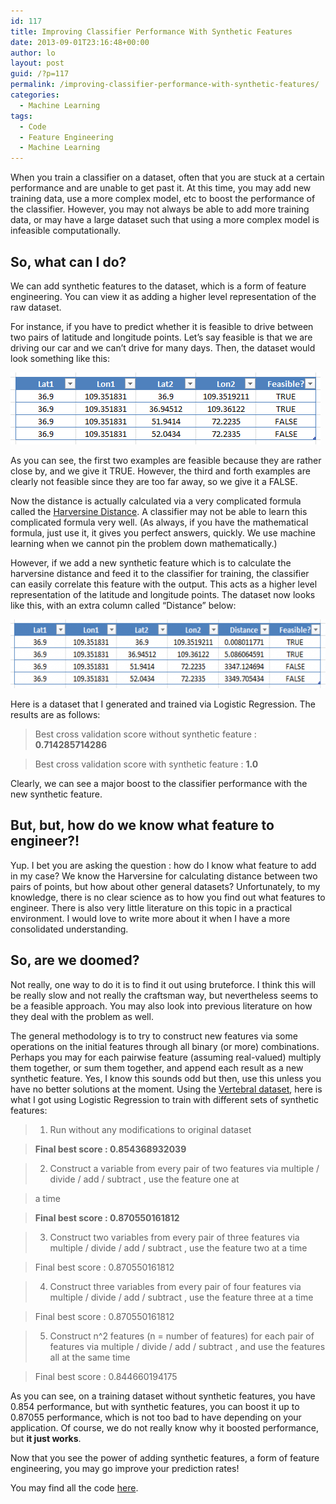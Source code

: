 ```yaml
---
id: 117
title: Improving Classifier Performance With Synthetic Features
date: 2013-09-01T23:16:48+00:00
author: lo
layout: post
guid: /?p=117
permalink: /improving-classifier-performance-with-synthetic-features/
categories:
  - Machine Learning
tags:
  - Code
  - Feature Engineering
  - Machine Learning
---
```

When you train a classifier on a dataset, often that you are stuck at a certain performance and are unable to get past it. At this time, you may add new training data, use a more complex model, etc to boost the performance of the classifier. However, you may not always be able to add more training data, or may have a large dataset such that using a more complex model is infeasible computationally.

## So, what can I do?

We can add synthetic features to the dataset, which is a form of feature engineering. You can view it as adding a higher level representation of the raw dataset.

For instance, if you have to predict whether it is feasible to drive between two pairs of latitude and longitude points. Let&#8217;s say feasible is that we are driving our car and we can&#8217;t drive for many days. Then, the dataset would look something like this:

[<img class="alignnone size-full wp-image-120" alt="harversine_distance_dataset_without_synthetic_features" src="/wp-content/uploads/2013/09/harversine_distance_dataset_without_synthetic_features1.png" width="496" height="115" />](/wp-content/uploads/2013/09/harversine_distance_dataset_without_synthetic_features1.png)

As you can see, the first two examples are feasible because they are rather close by, and we give it TRUE. However, the third and forth examples are clearly not feasible since they are too far away, so we give it a FALSE.

Now the distance is actually calculated via a very complicated formula called the [Harversine Distance](http://en.wikipedia.org/wiki/Haversine_formula). A classifier may not be able to learn this complicated formula very well. (As always, if you have the mathematical formula, just use it, it gives you perfect answers, quickly. We use machine learning when we cannot pin the problem down mathematically.)

However, if we add a new synthetic feature which is to calculate the harversine distance and feed it to the classifier for training, the classifier can easily correlate this feature with the output. This acts as a higher level representation of the latitude and longitude points. The dataset now looks like this, with an extra column called &#8220;Distance&#8221; below:

[<img alt="harversine_distance_dataset_with_synthetic_features" src="/wp-content/uploads/2013/09/harversine_distance_dataset_with_synthetic_features-580x110.png" width="580" height="110" />](/wp-content/uploads/2013/09/harversine_distance_dataset_with_synthetic_features.png)

Here is a dataset that I generated and trained via Logistic Regression. The results are as follows:

> Best cross validation score without synthetic feature : **0.714285714286**
  
> Best cross validation score with synthetic feature : **1.0**

Clearly, we can see a major boost to the classifier performance with the new synthetic feature.

## But, but, how do we know what feature to engineer?!

Yup. I bet you are asking the question : how do I know what feature to add in my case? We know the Harversine for calculating distance between two pairs of points, but how about other general datasets? Unfortunately, to my knowledge, there is no clear science as to how you find out what features to engineer. There is also very little literature on this topic in a practical environment. I would love to write more about it when I have a more consolidated understanding.

## So, are we doomed?

Not really, one way to do it is to find it out using bruteforce. I think this will be really slow and not really the craftsman way, but nevertheless seems to be a feasible approach. You may also look into previous literature on how they deal with the problem as well.

The general methodology is to try to construct new features via some operations on the initial features through all binary (or more) combinations. Perhaps you may for each pairwise feature (assuming real-valued) multiply them together, or sum them together, and append each result as a new synthetic feature. Yes, I know this sounds odd but then, use this unless you have no better solutions at the moment. Using the [Vertebral dataset](http://archive.ics.uci.edu/ml/datasets/Vertebral+Column), here is what I got using Logistic Regression to train with different sets of synthetic features:

> 1) Run without any modifications to original dataset
  
> **Final best score : 0.854368932039**
  
> 2) Construct a variable from every pair of two features via multiple / divide / add / subtract , use the feature one at
  
> a time
  
> **Final best score : 0.870550161812**
  
> 3) Construct two variables from every pair of three features via multiple / divide / add / subtract , use the feature two at a time
  
> Final best score : 0.870550161812
  
> 4) Construct three variables from every pair of four features via multiple / divide / add / subtract , use the feature three at a time
  
> Final best score : 0.870550161812
  
> 5) Construct n^2 features (n = number of features) for each pair of features via multiple / divide / add / subtract , and use the features all at the same time
  
> Final best score : 0.844660194175

As you can see, on a training dataset without synthetic features, you have 0.854 performance, but with synthetic features, you can boost it up to 0.87055 performance, which is not too bad to have depending on your application. Of course, we do not really know why it boosted performance, but **it just works**.

Now that you see the power of adding synthetic features, a form of feature engineering, you may go improve your prediction rates!

You may find all the code [here](https://github.com/log0/vertebral).